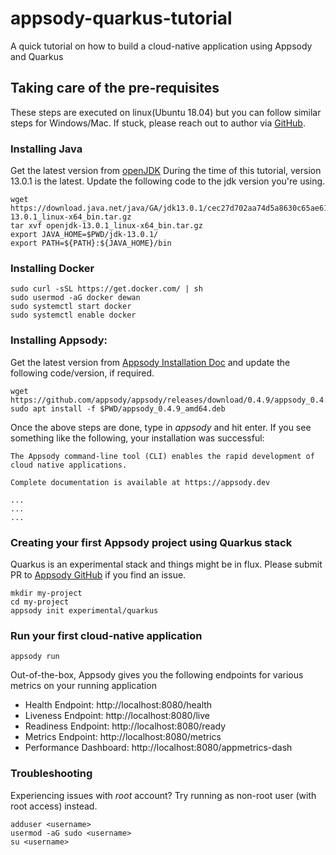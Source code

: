 # appsody-quarkus-tutorial
A quick tutorial on how to build a cloud-native application using Appsody and Quarkus 

## Taking care of the pre-requisites

These steps are executed on linux(Ubuntu 18.04) but you can follow similar steps for Windows/Mac. If stuck, please reach out to author via [GitHub](https://github.com/dewan-ahmed).

### Installing Java

Get the latest version from [openJDK](https://jdk.java.net)
During the time of this tutorial, version 13.0.1 is the latest. Update the following code to the jdk version you're using.

```
wget https://download.java.net/java/GA/jdk13.0.1/cec27d702aa74d5a8630c65ae61e4305/9/GPL/openjdk-13.0.1_linux-x64_bin.tar.gz
tar xvf openjdk-13.0.1_linux-x64_bin.tar.gz
export JAVA_HOME=$PWD/jdk-13.0.1/
export PATH=${PATH}:${JAVA_HOME}/bin
```

### Installing Docker

```
sudo curl -sSL https://get.docker.com/ | sh
sudo usermod -aG docker dewan
sudo systemctl start docker
sudo systemctl enable docker
```

### Installing Appsody:

Get the latest version from [Appsody Installation Doc](https://appsody.dev/docs/getting-started/installation/) and update the following code/version, if required.
```
wget https://github.com/appsody/appsody/releases/download/0.4.9/appsody_0.4.9_amd64.deb
sudo apt install -f $PWD/appsody_0.4.9_amd64.deb
```
Once the above steps are done, type in *appsody* and hit enter. If you see something like the following, your installation was successful:
```
The Appsody command-line tool (CLI) enables the rapid development of cloud native applications.

Complete documentation is available at https://appsody.dev

...
...
...
```

### Creating your first Appsody project using Quarkus stack

Quarkus is an experimental stack and things might be in flux. Please submit PR to [Appsody GitHub](https://github.com/appsody) if you find an issue.  
```
mkdir my-project
cd my-project
appsody init experimental/quarkus
```

### Run your first cloud-native application

```
appsody run
```

Out-of-the-box, Appsody gives you the following endpoints for various metrics on your running application

- Health Endpoint: http://localhost:8080/health
- Liveness Endpoint: http://localhost:8080/live
- Readiness Endpoint: http://localhost:8080/ready
- Metrics Endpoint: http://localhost:8080/metrics
- Performance Dashboard: http://localhost:8080/appmetrics-dash




### Troubleshooting

Experiencing issues with *root* account? Try running as non-root user (with root access) instead.

```
adduser <username>
usermod -aG sudo <username>
su <username>
```

